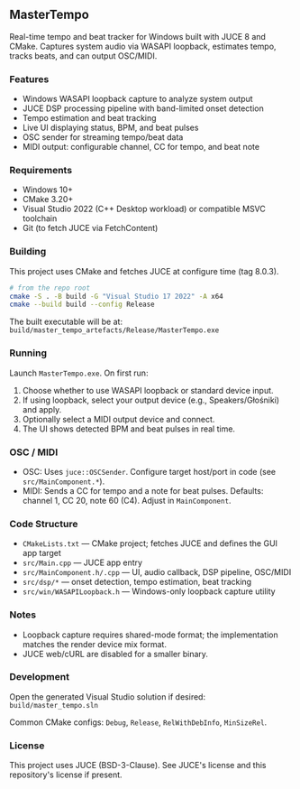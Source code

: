 ## MasterTempo

Real-time tempo and beat tracker for Windows built with JUCE 8 and CMake. Captures system audio via WASAPI loopback, estimates tempo, tracks beats, and can output OSC/MIDI.

### Features
- Windows WASAPI loopback capture to analyze system output
- JUCE DSP processing pipeline with band-limited onset detection
- Tempo estimation and beat tracking
- Live UI displaying status, BPM, and beat pulses
- OSC sender for streaming tempo/beat data
- MIDI output: configurable channel, CC for tempo, and beat note

### Requirements
- Windows 10+
- CMake 3.20+
- Visual Studio 2022 (C++ Desktop workload) or compatible MSVC toolchain
- Git (to fetch JUCE via FetchContent)

### Building
This project uses CMake and fetches JUCE at configure time (tag 8.0.3).

```bash
# from the repo root
cmake -S . -B build -G "Visual Studio 17 2022" -A x64
cmake --build build --config Release
```

The built executable will be at:
`build/master_tempo_artefacts/Release/MasterTempo.exe`

### Running
Launch `MasterTempo.exe`. On first run:
1. Choose whether to use WASAPI loopback or standard device input.
2. If using loopback, select your output device (e.g., Speakers/Głośniki) and apply.
3. Optionally select a MIDI output device and connect.
4. The UI shows detected BPM and beat pulses in real time.

### OSC / MIDI
- OSC: Uses `juce::OSCSender`. Configure target host/port in code (see `src/MainComponent.*`).
- MIDI: Sends a CC for tempo and a note for beat pulses. Defaults: channel 1, CC 20, note 60 (C4). Adjust in `MainComponent`.

### Code Structure
- `CMakeLists.txt` — CMake project; fetches JUCE and defines the GUI app target
- `src/Main.cpp` — JUCE app entry
- `src/MainComponent.h/.cpp` — UI, audio callback, DSP pipeline, OSC/MIDI
- `src/dsp/*` — onset detection, tempo estimation, beat tracking
- `src/win/WASAPILoopback.h` — Windows-only loopback capture utility

### Notes
- Loopback capture requires shared-mode format; the implementation matches the render device mix format.
- JUCE web/cURL are disabled for a smaller binary.

### Development
Open the generated Visual Studio solution if desired:
`build/master_tempo.sln`

Common CMake configs: `Debug`, `Release`, `RelWithDebInfo`, `MinSizeRel`.

### License
This project uses JUCE (BSD-3-Clause). See JUCE's license and this repository's license if present.


